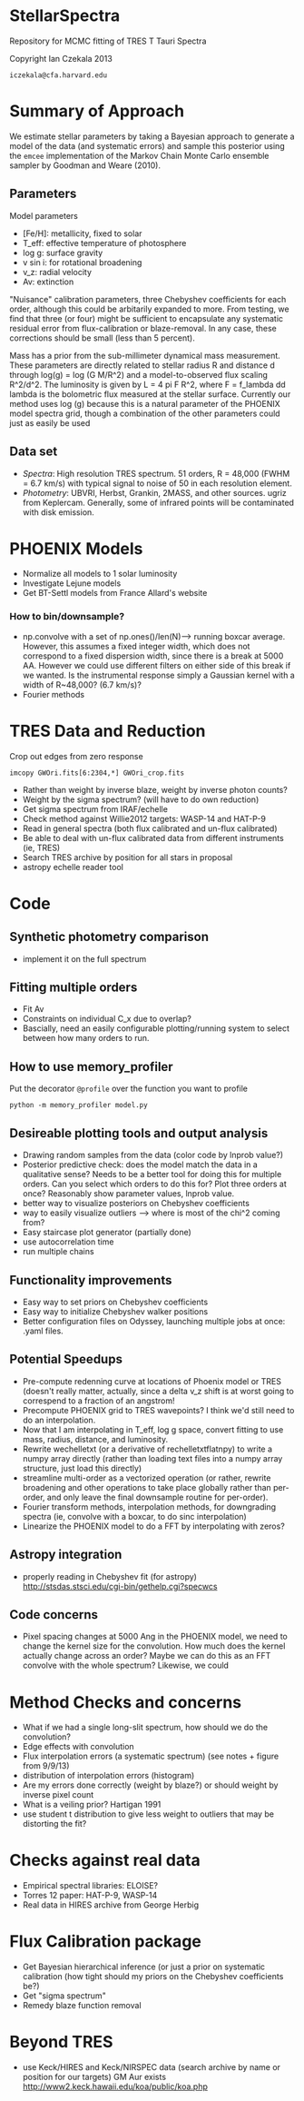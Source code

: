 StellarSpectra
==============

Repository for MCMC fitting of TRES T Tauri Spectra

Copyright Ian Czekala 2013

`iczekala@cfa.harvard.edu`

# Summary of Approach

We estimate stellar parameters by taking a Bayesian approach to generate a model of the data (and systematic errors) and sample this posterior using the `emcee` implementation of the Markov Chain Monte Carlo ensemble sampler by Goodman and Weare (2010).

## Parameters

Model parameters

* [Fe/H]: metallicity, fixed to solar
* T_eff: effective temperature of photosphere
* log g: surface gravity
* v sin i: for rotational broadening
* v_z: radial velocity
* Av: extinction

"Nuisance" calibration parameters, three Chebyshev coefficients for each order, although this could be arbitarily expanded to more. From testing, we find that three (or four) might be sufficient to encapsulate any systematic residual error from flux-calibration or blaze-removal. In any case, these corrections should be small (less than 5 percent).

Mass has a prior from the sub-millimeter dynamical mass measurement. These parameters are directly related to stellar radius R and distance d through log(g) = log (G M/R^2) and a model-to-observed flux scaling R^2/d^2. The luminosity is given by L = 4 pi F R^2, where F = f_lambda dd lambda is the bolometric flux measured at the stellar surface. Currently our method uses log (g) because this is a natural parameter of the PHOENIX model spectra grid, though a combination of the other parameters could just as easily be used

## Data set

* *Spectra*: High resolution TRES spectrum. 51 orders, R = 48,000 (FWHM = 6.7 km/s) with typical signal to noise of 50 in each resolution element. 
* *Photometry*: UBVRI, Herbst, Grankin, 2MASS, and other sources. ugriz from Keplercam. Generally, some of infrared points will be contaminated with disk emission.

# PHOENIX Models

* Normalize all models to 1 solar luminosity
* Investigate Lejune models
* Get BT-Settl models from France Allard's website

### How to bin/downsample?

* np.convolve with a set of np.ones()/len(N)--> running boxcar average. However, this assumes a fixed integer width, which does not correspond to a fixed dispersion width, since there is a break at 5000 AA. However we could use different filters on either side of this break if we wanted. Is the instrumental response simply a Gaussian kernel with a width of R~48,000? (6.7 km/s)?
* Fourier methods

# TRES Data and Reduction

Crop out edges from zero response
    
	imcopy GWOri.fits[6:2304,*] GWOri_crop.fits

* Rather than weight by inverse blaze, weight by inverse photon counts?
* Weight by the sigma spectrum? (will have to do own reduction)
* Get sigma spectrum from IRAF/echelle
* Check method against Willie2012 targets: WASP-14 and HAT-P-9
* Read in general spectra (both flux calibrated and un-flux calibrated)
* Be able to deal with un-flux calibrated data from different instruments (ie, TRES)
* Search TRES archive by position for all stars in proposal
* astropy echelle reader tool

# Code

## Synthetic photometry comparison

* implement it on the full spectrum

## Fitting multiple orders

* Fit Av
* Constraints on individual C_x due to overlap?
* Bascially, need an easily configurable plotting/running system to select between how many orders to run.


## How to use memory_profiler
Put the decorator `@profile` over the function you want to profile

	python -m memory_profiler model.py




## Desireable plotting tools and output analysis

* Drawing random samples from the data (color code by lnprob value?)
* Posterior predictive check: does the model match the data in a qualitative sense? Needs to be a better tool for doing this for multiple orders. Can you select which orders to do this for? Plot three orders at once? Reasonably show parameter values, lnprob value.
* better way to visualize posteriors on Chebyshev coefficients
* way to easily visualize outliers --> where is most of the chi^2 coming from?
* Easy staircase plot generator (partially done)
* use autocorrelation time
* run multiple chains

## Functionality improvements

* Easy way to set priors on Chebyshev coefficients
* Easy way to initialize Chebyshev walker positions
* Better configuration files on Odyssey, launching multiple jobs at once: .yaml files.

## Potential Speedups

* Pre-compute redenning curve at locations of Phoenix model or TRES (doesn't really matter, actually, since a delta v_z shift is at worst going to correspend to a fraction of an angstrom!
* Precompute PHOENIX grid to TRES wavepoints? I think we'd still need to do an interpolation.
* Now that I am interpolating in T_eff, log g space, convert fitting to use mass, radius, distance, and luminosity. 
* Rewrite wechelletxt (or a derivative of rechelletxtflatnpy) to write a numpy array directly (rather than loading text files into a numpy array structure, just load this directly)
* streamline multi-order as a vectorized operation (or rather, rewrite broadening and other operations to take place globally rather than per-order, and only leave the final downsample routine for per-order).
* Fourier transform methods, interpolation methods, for downgrading spectra (ie, convolve with a boxcar, to do sinc interpolation)
* Linearize the PHOENIX model to do a FFT by interpolating with zeros?

## Astropy integration

* properly reading in Chebyshev fit (for astropy) http://stsdas.stsci.edu/cgi-bin/gethelp.cgi?specwcs

## Code concerns

* Pixel spacing changes at 5000 Ang in the PHOENIX model, we need to change the kernel size for the convolution. How much does the kernel actually change across an order? Maybe we can do this as an FFT convolve with the whole spectrum? Likewise, we could 

# Method Checks and concerns 

* What if we had a single long-slit spectrum, how should we do the convolution?
* Edge effects with convolution
* Flux interpolation errors (a systematic spectrum) (see notes + figure from 9/9/13)
* distribution of interpolation errors (histogram)
* Are my errors done correctly (weight by blaze?) or should weight by inverse pixel count
* What is a veiling prior? Hartigan 1991
* use student t distribution to give less weight to outliers that may be distorting the fit?

# Checks against real data

* Empirical spectral libraries: ELOISE?
* Torres 12 paper: HAT-P-9, WASP-14
* Real data in HIRES archive from George Herbig


# Flux Calibration package

* Get Bayesian hierarchical inference (or just a prior on systematic calibration (how tight should my priors on the Chebyshev coefficients be?)
* Get "sigma spectrum"
* Remedy blaze function removal


# Beyond TRES

* use Keck/HIRES and Keck/NIRSPEC data (search archive by name or position for our targets) GM Aur exists
http://www2.keck.hawaii.edu/koa/public/koa.php




